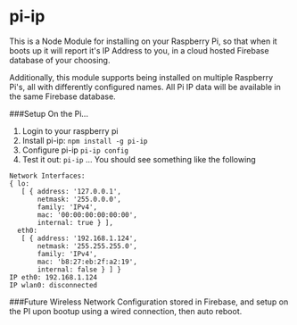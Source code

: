 # pi-ip
This is a Node Module for installing on your Raspberry Pi, so that when it boots up it will report it's IP Address to you, in a cloud hosted Firebase database of your choosing.

Additionally, this module supports being installed on multiple Raspberry Pi's, all with differently configured names.  All Pi IP data will be available in the same Firebase database.

###Setup
On the Pi...

1. Login to your raspberry pi
2. Install pi-ip: `npm install -g pi-ip`
3. Configure pi-ip `pi-ip config`
4. Test it out: `pi-ip`
... You should see something like the following
```
Network Interfaces:
{ lo: 
   [ { address: '127.0.0.1',
       netmask: '255.0.0.0',
       family: 'IPv4',
       mac: '00:00:00:00:00:00',
       internal: true } ],
  eth0: 
   [ { address: '192.168.1.124',
       netmask: '255.255.255.0',
       family: 'IPv4',
       mac: 'b8:27:eb:2f:a2:19',
       internal: false } ] }
IP eth0: 192.168.1.124
IP wlan0: disconnected
```

###Future
Wireless Network Configuration stored in Firebase, and setup on the PI upon bootup using a wired connection, then auto reboot.

